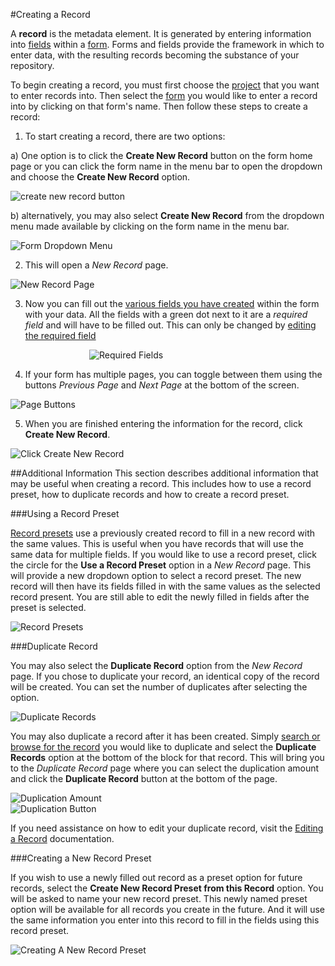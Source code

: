 #Creating a Record

A **record** is the metadata element. It is generated by entering information into [fields](../forms/creating_fields.md) within a [form](../forms/creating_a_form.md). Forms and fields provide the framework in which to enter data, with the resulting records becoming the substance of your repository.

To begin creating a record, you must first choose the [project](../projects/creating_a_project.md) that you want to enter records into. Then select the [form](../forms/navigating_to_a_form.md) you would like to enter a record into by clicking on that form's name. Then follow these steps to create a record:

1. To start creating a record, there are two options:

  a) One option is to click the **Create New Record** button on the form home page or you can click the form name in the menu bar to open the dropdown and choose the **Create New Record** option.

  <img style="display:block;margin:auto;max-width:100%" src="../records-img/creating_a_record_1_annotated.png" title="create new record button">

  b) alternatively, you may also select **Create New Record** from the dropdown menu made available by clicking on the form name in the menu bar.

  <img style="display:block;margin:auto;max-width:100%" src="../records-img/creating_a_record_2_annotated.png" title="Form Dropdown Menu">

2. This will open a *New Record* page.

  <img style="display:block;margin:auto;max-width:100%" src="../records-img/creating_a_record_3_annotated.png" title="New Record Page">

3. Now you can fill out the [various fields you have created](../forms/understanding_field_types.md) within the form with your data. All the fields with a green dot next to it are a *required field* and will have to be filled out. This can only be changed by [editing the required field](../forms/editing_fields.md)

  <img style="display:block;margin:auto;max-width:50%" src="../records-img/creating_a_record_4_annotated.png" title="Required Fields">

4. If your form has multiple pages, you can toggle between them using the buttons *Previous Page* and *Next Page* at the bottom of the screen.

  <img style="display:block;margin:auto;max-width:100%" src="../records-img/creating_a_record_5_annotated.png" title="Page Buttons">

5. When you are finished entering the information for the record, click **Create New Record**.

  <img style="display:block;margin:auto;max-width:100%" src="../records-img/creating_a_record_6_annotated.png" title="Click Create New Record">

##Additional Information
This section describes additional information that may be useful when creating a record. This includes how to use a record preset, how to duplicate records and how to create a record preset.

###Using a Record Preset

[Record presets](../records/using_record_presets.md) use a previously created record to fill in a new record with the same values. This is useful when you have records that will use the same data for multiple fields. If you would like to use a record preset, click the circle for the **Use a Record Preset** option in a *New Record* page. This will provide a new dropdown option to select a record preset. The new record will then have its fields filled in with the same values as the selected record present. You are still able to edit the newly filled in fields after the preset is selected.

  <img style="display:block;margin:auto;max-width:100%" src="../records-img/creating_a_record_7_annotated.png" title="Record Presets">

###Duplicate Record

You may also select the **Duplicate Record** option from the *New Record* page. If you chose to duplicate your record, an identical copy of the record will be created. You can set the number of duplicates after selecting the option.

  <img style="display:block;margin:auto;max-width:100%" src="../records-img/creating_a_record_8_annotated.png" title="Duplicate Records">

You may also duplicate a record after it has been created. Simply [search or browse for the record](../searching_and_browsing_records.md) you would like to duplicate and select the **Duplicate Records** option at the bottom of the block for that record. This will bring you to the *Duplicate Record* page where you can select the duplication amount and click the **Duplicate Record** button at the bottom of the page.

  <img style="display:block;margin:auto;max-width:100%" src="../records-img/creating_a_record_9_annotated.png" title="Duplication Amount">

  <img style="display:block;margin:auto;max-width:100%" src="../records-img/creating_a_record_10_annotated.png" title="Duplication Button">

If you need assistance on how to edit your duplicate record, visit the [Editing a Record](/forms/editing_a_form.md) documentation.

###Creating a New Record Preset

If you wish to use a newly filled out record as a preset option for future records, select the **Create New Record Preset from this Record** option. You will be asked to name your new record preset. This newly named preset option will be available for all records you create in the future. And it will use the same information you enter into this record to fill in the fields using this record preset.

  <img style="display:block;margin:auto;max-width:100%" src="../records-img/creating_a_record_11_annotated.png" title="Creating A New Record Preset">
